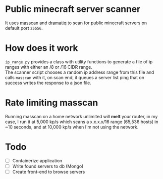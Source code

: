 # Public minecraft server scanner

It uses [masscan](https://github.com/robertdavidgraham/masscan) and [dramatiq](https://dramatiq.io/) to scan for public minecraft servers on default port `25556`.

# How does it work
`ip_range.py` provides a class with utility functions to generate a file of ip ranges with either an /8 or /16 CIDR range. \
The scanner script chooses a random ip address range from this file and calls `masscan` with it, on scan end, it queues a server list ping that on success writes the response to a json file.

# Rate limiting masscan
Running masscan on a home network unlimited will **melt** your router, in my case, I run it at 5,000 kp/s which scans a x.x.x.x/16 range (65,536 hosts) in ~10 seconds, and at 10,000 kp/s when I'm not using the network. 

# Todo

- [ ] Containerize application
- [ ] Write found servers to db (Mongo)
- [ ] Create front-end to browse servers